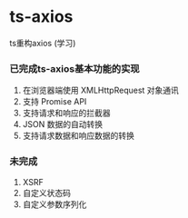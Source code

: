 # ts-axios
ts重构axios (学习)


### 已完成ts-axios基本功能的实现

1. 在浏览器端使用 XMLHttpRequest 对象通讯
2. 支持 Promise API
3. 支持请求和响应的拦截器
4. JSON 数据的自动转换
5. 支持请求数据和响应数据的转换

### 未完成
1. XSRF
2. 自定义状态码
3. 自定义参数序列化
